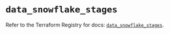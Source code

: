 # `data_snowflake_stages`

Refer to the Terraform Registry for docs: [`data_snowflake_stages`](https://registry.terraform.io/providers/snowflake-labs/snowflake/0.87.0/docs/data-sources/stages).
